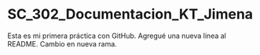 # SC_302_Documentacion_KT_Jimena
Esta es mi primera práctica con GitHub.
Agregué una nueva linea al README.
Cambio en nueva rama.
